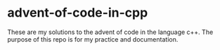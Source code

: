 # advent-of-code-in-cpp
These are my solutions to the advent of code in the language c++. The purpose of this repo is for my practice and documentation.
